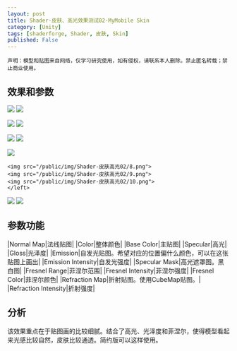 ```yaml
---
layout: post
title: Shader-皮肤、高光效果测试02-MyMobile Skin
category: [Unity]
tags: [shaderforge, Shader, 皮肤, Skin]
published: False
---
```



`声明：模型和贴图来自网络，仅学习研究使用，如有侵权，请联系本人删除。禁止匿名转载；禁止商业使用。`


## 效果和参数 ##
<left>
	<img src="/public/img/Shader-皮肤高光02/1.png">
	<img src="/public/img/Shader-皮肤高光02/2.png">
	</left>
<p></p>
<left>
	<img src="/public/img/Shader-皮肤高光02/3.png">
	<img src="/public/img/Shader-皮肤高光02/4.png">
	</left>
<p></p>
<left>
	<img src="/public/img/Shader-皮肤高光02/5.png">
	<img src="/public/img/Shader-皮肤高光02/6.png">
	</left>
<p></p>
<left>
	<img src="/public/img/Shader-皮肤高光02/7.png">
	</left>
<p></p>
<left>
	
	<img src="/public/img/Shader-皮肤高光02/8.png">
	<img src="/public/img/Shader-皮肤高光02/9.png">
	<img src="/public/img/Shader-皮肤高光02/10.png">
	</left>
<p></p>
<left>
	<img src="/public/img/Shader-皮肤高光02/11.png">
	<img src="/public/img/Shader-皮肤高光02/12.png">
	</left>

	
## 参数功能 ##

|Normal Map|法线贴图|
|Color|整体颜色|
|Base Color|主贴图|
|Specular|高光|
|Gloss|光泽度|
|Emission|自发光贴图。希望对应的位置偏什么颜色，可以在这张贴图上画出|
|Emission Intensity|自发光强度|
|Specular Mask|高光遮罩图。黑白图|
|Fresnel Range|菲涅尔范围|
|Fresnel Intensity|菲涅尔强度|
|Fresnel Color|菲涅尔颜色|
|Refraction Map|折射贴图。使用CubeMap贴图。|
|Refraction Intensity|折射强度|


## 分析 ##
该效果重点在于贴图画的比较细腻。结合了高光、光泽度和菲涅尔，使得模型看起来光感比较自然，皮肤比较通透。简约版可以这样使用。
